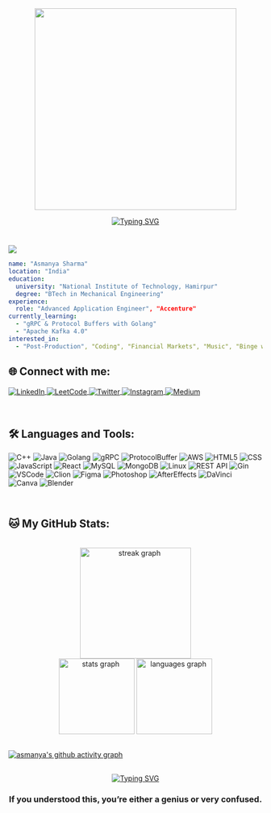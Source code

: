 <div align="center">
  <img src="https://user-images.githubusercontent.com/74038190/212750996-938b257b-266c-45a7-9af7-655341c0f58b.gif" width="400"/>
</div>


<p align="center">

<a href="https://git.io/typing-svg">
  <img src="https://readme-typing-svg.demolab.com?font=Sedan+SC&weight=500&size=30&pause=1000&color=DA70D6&background=6883FF00&center=true&vCenter=true&random=false&width=600&lines=I'm+Asmanya+Sharma;Aspiring+Software+Engineer" alt="Typing SVG" />
</a>



#
![](https://komarev.com/ghpvc/?username=asmanya&label=PROFILE+VIEWS&color=ff69b4&style=flat-square)

``` yaml
name: "Asmanya Sharma"
location: "India"
education:
  university: "National Institute of Technology, Hamirpur"
  degree: "BTech in Mechanical Engineering"
experience:
  role: "Advanced Application Engineer", "Accenture"
currently_learning:
  - "gRPC & Protocol Buffers with Golang"
  - "Apache Kafka 4.0"
interested_in:
  - "Post-Production", "Coding", "Financial Markets", "Music", "Binge watching"

```

<!--
#past_experiences:
  #- role: ""
  #- role: "", ""
  #- achievement: "", ""
  #- achievement: "", ""
-->


## 🌐 Connect with me:
<p align="left">
<a href="https://www.linkedin.com/in/asmanya/" target="_blank">
  <img align="center" src="https://img.shields.io/badge/LinkedIn-0077B5?style=for-the-badge&logo=linkedin&logoColor=white" alt="LinkedIn" />
</a>
<a href="https://leetcode.com/u/asmanya/" target="_blank">
  <img align="center" src="https://img.shields.io/badge/-LeetCode-FFA116?style=for-the-badge&logo=LeetCode&logoColor=black" alt="LeetCode" />
</a>
<a href="https://x.com/asmanya_" target="_blank">
  <img align="center" src="https://img.shields.io/badge/Twitter-1DA1F2?style=for-the-badge&logo=Twitter&logoColor=white" alt="Twitter" />
</a>
<a href="https://www.instagram.com/asmanya_/" target="_blank">
  <img align="center" src="https://img.shields.io/badge/Instagram-E4405F?style=for-the-badge&logo=instagram&logoColor=white" alt="Instagram" />
</a>
<a href="https://medium.com/@asmanya" target="_blank">
  <img align="center" src="https://img.shields.io/badge/Medium-12100E?style=for-the-badge&logo=medium&logoColor=white" alt="Medium" />
</a>

</p>

<br>


## 🛠️ Languages and Tools:

![C++](https://img.shields.io/badge/c++-%2300599C.svg?style=for-the-badge&logo=c%2B%2B&logoColor=white)
![Java](https://img.shields.io/badge/java-%23ED8B00.svg?style=for-the-badge&logo=openjdk&logoColor=white)
![Golang](https://img.shields.io/badge/Go-00ADD8?style=for-the-badge&logo=go&logoColor=white)
![gRPC](https://img.shields.io/badge/gRPC-0C9D58?style=for-the-badge&logo=grpc&logoColor=white)
![ProtocolBuffer](https://img.shields.io/badge/Protocol%20Buffers-0052FF?style=for-the-badge&logo=protocol-buffers&logoColor=white)
![AWS](https://img.shields.io/badge/AWS-%23000000.svg?style=for-the-badge&logo=amazon-aws&logoColor=white)
![HTML5](https://img.shields.io/badge/html5-%23E34F26.svg?style=for-the-badge&logo=html5&logoColor=white)
![CSS](https://img.shields.io/badge/CSS-563d7c?&style=for-the-badge&logo=css3&logoColor=white)
![JavaScript](https://img.shields.io/badge/javascript-%23323330.svg?style=for-the-badge&logo=javascript&logoColor=%23F7DF1E)
![React](https://img.shields.io/badge/react-%2320232a.svg?style=for-the-badge&logo=react&logoColor=%2361DAFB)
![MySQL](https://img.shields.io/badge/MySQL-00000F?style=for-the-badge&logo=mysql&logoColor=white)
![MongoDB](https://img.shields.io/badge/-MongoDB-13aa52?logo=mongodb&logoColor=white&style=for-the-badge)
![Linux](https://img.shields.io/badge/Linux-FCC624?style=for-the-badge&logo=linux&logoColor=black)
![REST API](https://img.shields.io/badge/REST%20API-005571?style=for-the-badge&logo=fastapi&logoColor=white)
![Gin](https://img.shields.io/badge/Gin-00ADD8?style=for-the-badge&logo=go&logoColor=white)
![VSCode](https://img.shields.io/badge/VS%20Code-007ACC?style=for-the-badge&logo=visual-studio-code&logoColor=white)
![Clion](https://img.shields.io/badge/CLion-000000?style=for-the-badge&logo=clion&logoColor=white)
![Figma](https://img.shields.io/badge/Figma-F24E1E?style=for-the-badge&logo=figma&logoColor=white)
![Photoshop](https://img.shields.io/badge/Photoshop-31A8FF?style=for-the-badge&logo=adobe-photoshop&logoColor=white)
![AfterEffects](https://img.shields.io/badge/After%20Effects-9999FF?style=for-the-badge&logo=adobe-after-effects&logoColor=white)
![DaVinci](https://img.shields.io/badge/DaVinci%20Resolve-0047AB?style=for-the-badge&logo=blackmagic-design&logoColor=white)
![Canva](https://img.shields.io/badge/Canva-%2300C4CC.svg?&style=for-the-badge&logo=Canva&logoColor=white)
![Blender](https://img.shields.io/badge/Blender-F5792A?style=for-the-badge&logo=blender&logoColor=white)

<br>

## 🐱 My GitHub Stats:
<!-- <br>
<div align="center">
  <img src="" alt="Code Time" />
  <img src="" alt="Lines of Code" />
</div> -->
<br>
<div align="center">
  <img src="https://streak-stats.demolab.com?user=asmanya&locale=en&mode=daily&theme=tokyonight&hide_border=false&border_radius=5&order=3" height="220" alt="streak graph" />
</div>
<div align="center">
  <img src="https://github-readme-stats.vercel.app/api?username=asmanya&hide_title=false&hide_rank=false&show_icons=true&include_all_commits=true&count_private=true&disable_animations=false&theme=tokyonight&locale=en&hide_border=false" height="150" alt="stats graph"  />
  <img src="https://github-readme-stats.vercel.app/api/top-langs?username=asmanya&locale=en&hide_title=false&layout=compact&card_width=320&langs_count=8&theme=tokyonight&hide_border=false" height="150" alt="languages graph"  />
</div>

## 
[![asmanya's github activity graph](https://github-readme-activity-graph.vercel.app/graph?username=asmanya&theme=tokyo-night)](https://github.com/ashutosh00710/github-readme-activity-graph)

##

<div align="center">
   <a href="https://git.io/typing-svg">
      <img src="https://readme-typing-svg.demolab.com?font=Sedan+SC&weight=500&size=30&pause=1000&color=DA70D6&background=6883FF00&center=true&vCenter=true&random=false&width=435&lines=Thanks+For+Visiting+!" alt="Typing SVG" />
   </a>
   
   <h3>If you understood this, you’re either a genius or very confused.</h3>
</div>
